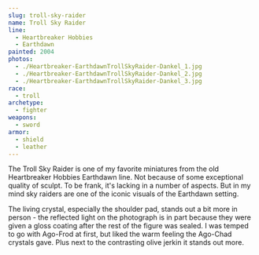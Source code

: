 ```yaml
---
slug: troll-sky-raider
name: Troll Sky Raider
line:
  - Heartbreaker Hobbies
  - Earthdawn
painted: 2004
photos:
  - ./Heartbreaker-EarthdawnTrollSkyRaider-Dankel_1.jpg
  - ./Heartbreaker-EarthdawnTrollSkyRaider-Dankel_2.jpg
  - ./Heartbreaker-EarthdawnTrollSkyRaider-Dankel_3.jpg
race:
  - troll
archetype:
  - fighter
weapons:
  - sword
armor:
  - shield
  - leather
---
```


The Troll Sky Raider is one of my favorite miniatures from the old Heartbreaker Hobbies Earthdawn line. Not because of some exceptional quality of sculpt. To be frank, it's lacking in a number of aspects. But in my mind sky raiders are one of the iconic visuals of the Earthdawn setting.

The living crystal, especially the shoulder pad, stands out a bit more in person - the reflected light on the photograph is in part because they were given a gloss coating after the rest of the figure was sealed. I was temped to go with Ago-Frod at first, but liked the warm feeling the Ago-Chad crystals gave. Plus next to the contrasting olive jerkin it stands out more.
